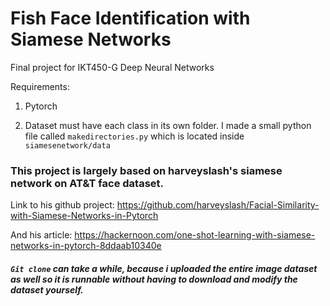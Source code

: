 # Fish Face Identification with Siamese Networks

Final project for IKT450-G Deep Neural Networks

Requirements:
1. Pytorch

2. Dataset must have each class in its own folder. I made a small python file called `makedirectories.py` which is located inside `siamesenetwork/data`



### This project is largely based on harveyslash's siamese network on AT&T face dataset.

Link to his github project: https://github.com/harveyslash/Facial-Similarity-with-Siamese-Networks-in-Pytorch

And his article: https://hackernoon.com/one-shot-learning-with-siamese-networks-in-pytorch-8ddaab10340e


##### `Git clone` can take a while, because i uploaded the entire image dataset as well so it is runnable without having to download and modify the dataset yourself.
